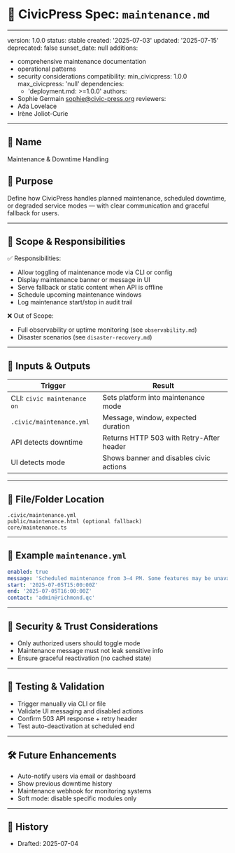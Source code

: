 # 🔧 CivicPress Spec: `maintenance.md`

---

version: 1.0.0 status: stable created: '2025-07-03' updated: '2025-07-15'
deprecated: false sunset_date: null additions:

- comprehensive maintenance documentation
- operational patterns
- security considerations compatibility: min_civicpress: 1.0.0 max_civicpress:
  'null' dependencies:
  - 'deployment.md: >=1.0.0' authors:
- Sophie Germain <sophie@civic-press.org> reviewers:
- Ada Lovelace
- Irène Joliot-Curie

---

## 📛 Name

Maintenance & Downtime Handling

## 🎯 Purpose

Define how CivicPress handles planned maintenance, scheduled downtime, or
degraded service modes — with clear communication and graceful fallback for
users.

---

## 🧩 Scope & Responsibilities

✅ Responsibilities:

- Allow toggling of maintenance mode via CLI or config
- Display maintenance banner or message in UI
- Serve fallback or static content when API is offline
- Schedule upcoming maintenance windows
- Log maintenance start/stop in audit trail

❌ Out of Scope:

- Full observability or uptime monitoring (see `observability.md`)
- Disaster scenarios (see `disaster-recovery.md`)

---

## 🔗 Inputs & Outputs

| Trigger                     | Result                                   |
| --------------------------- | ---------------------------------------- |
| CLI: `civic maintenance on` | Sets platform into maintenance mode      |
| `.civic/maintenance.yml`    | Message, window, expected duration       |
| API detects downtime        | Returns HTTP 503 with Retry-After header |
| UI detects mode             | Shows banner and disables civic actions  |

---

## 📂 File/Folder Location

```
.civic/maintenance.yml
public/maintenance.html (optional fallback)
core/maintenance.ts
```

---

## 📄 Example `maintenance.yml`

```yaml
enabled: true
message: 'Scheduled maintenance from 3–4 PM. Some features may be unavailable.'
start: '2025-07-05T15:00:00Z'
end: '2025-07-05T16:00:00Z'
contact: 'admin@richmond.qc'
```

---

## 🔐 Security & Trust Considerations

- Only authorized users should toggle mode
- Maintenance message must not leak sensitive info
- Ensure graceful reactivation (no cached state)

---

## 🧪 Testing & Validation

- Trigger manually via CLI or file
- Validate UI messaging and disabled actions
- Confirm 503 API response + retry header
- Test auto-deactivation at scheduled end

---

## 🛠️ Future Enhancements

- Auto-notify users via email or dashboard
- Show previous downtime history
- Maintenance webhook for monitoring systems
- Soft mode: disable specific modules only

---

## 📅 History

- Drafted: 2025-07-04
